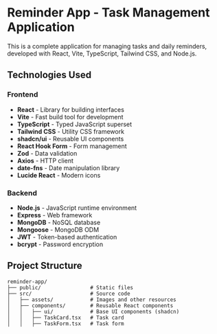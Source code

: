# Reminder App - Task Management Application

This is a complete application for managing tasks and daily reminders, developed with React, Vite, TypeScript, Tailwind CSS, and Node.js.

## Technologies Used

### Frontend

- **React** - Library for building interfaces
- **Vite** - Fast build tool for development
- **TypeScript** - Typed JavaScript superset
- **Tailwind CSS** - Utility CSS framework
- **shadcn/ui** - Reusable UI components
- **React Hook Form** - Form management
- **Zod** - Data validation
- **Axios** - HTTP client
- **date-fns** - Date manipulation library
- **Lucide React** - Modern icons

### Backend

- **Node.js** - JavaScript runtime environment
- **Express** - Web framework
- **MongoDB** - NoSQL database
- **Mongoose** - MongoDB ODM
- **JWT** - Token-based authentication
- **bcrypt** - Password encryption

## Project Structure

```
reminder-app/
├── public/                # Static files
├── src/                   # Source code
│   ├── assets/            # Images and other resources
│   ├── components/        # Reusable React components
│   │   ├── ui/            # Base UI components (shadcn)
│   │   ├── TaskCard.tsx   # Task card
│   │   ├── TaskForm.tsx   # Task form
```
